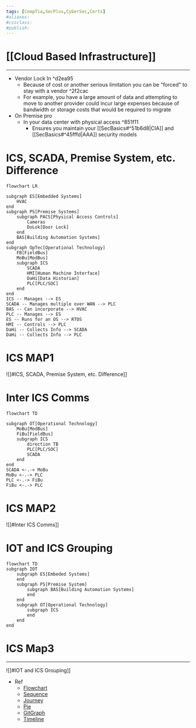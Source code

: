 ```yaml
---
tags: [CompTia,SecPlus,CyberSec,Certs]
#aliases:
#cssclass:
#publish:
---
```


# [[Cloud Based Infrastructure]]
---
- Vendor Lock In ^d2ea95
	- Because of cost or another serious limitation you can be "forced" to stay with a vendor ^2f2cac
	- For example, you have a large amount of data and attempting to move to another provider could incur large expenses because of bandwidth or storage costs that would be required to migrate
-  On Premise pro
	- In your data center with physical access ^851f11
		- Ensures you maintain your [[SecBasics#^51b6d8|CIA]] and [[SecBasics#^45fffd|AAA]] security models

# ICS, SCADA, Premise System, etc. Difference


```mermaid
flowchart LR
  
subgraph ES[Embedded Systems]
	HVAC
end
subgraph PS[Premise Systems]
	subgraph PACS[Physical Access Controls]
		Cameras
		DoLok[Door Lock]
	end
	BAS[Building Automation Systems]
end
subgraph OpTec[Operational Technology]
	FB[FieldBus]
	MoBu[ModBus]
	subgraph ICS
		SCADA
		HMI[Human Machine Interface]
		DaHi[Data Historian]
		PLC[PLC/SOC]
	end
end
ICS -- Manages --> ES
SCADA -- Manages multiple over WAN --> PLC
BAS -- Can incorporate --> HVAC
PLC -- Manages --> ES
ES -- Runs for an OS --> RTOS
HMI -- Controls --> PLC
DaHi -- Collects Info --> SCADA
DaHi -- Collects Info --> PLC
```

# ICS MAP1

![[#ICS, SCADA, Premise System, etc. Difference]]

# Inter ICS Comms

```mermaid
flowchart TD

subgraph OT[Operational Technology]
	MoBu[ModBus]
	FiBu[FieldBus]
	subgraph ICS
		direction TB
		PLC[PLC/SOC]
		SCADA
	end
end
SCADA <-.-> MoBu
MoBu <-.-> PLC
PLC <-.-> FiBu 
FiBu <-.-> PLC
```

# ICS MAP2

![[#Inter ICS Comms]]

# IOT and ICS Grouping

```mermaid
flowchart TD
subgraph IOT
	subgraph ES[Embeded Systems]
	end
	subgraph PS[Premise System]
		subgraph BAS[Building Automation Systems]
		end
	end
	subgraph OT[Operational Technology]
		subgraph ICS
		end
	end
end

```

# ICS Map3
---
![[#IOT and ICS Grouping]]


- Ref
	- [Flowchart](https://mermaid.js.org/syntax/flowchart.html)
	- [Sequence](https://mermaid.js.org/syntax/sequenceDiagram.html)
	- [Journey](https://mermaid.js.org/syntax/userJourney.html)
	- [Pie](https://mermaid.js.org/syntax/pie.html)
	- [GitGraph](https://mermaid.js.org/syntax/gitgraph.html)
	- [Timeline](https://mermaid.js.org/syntax/timeline.html)